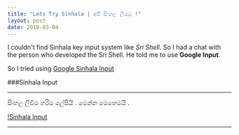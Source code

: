 ```yaml
---
title: "Lets Try Sinhala | අපි සිංහල ලියමු !"
layout: post
date: 2018-03-04
---
```


I couldn't find Sinhala key input system like *Sri Shell*.
So I had a chat with the person who developed the Sri Shell. He told me to use **Google Input**.

So I tried using [Google Sinhala Input](https://www.google.com/intl/si/inputtools/try/)

###Sinhala Input

---

සිංහල ලිවීම හරිම ලේසියි .
මෙන්න මෙහෙමයි . 

[!Sinhala Input](/assets/2018-03-04-sinhala-input.png)

---